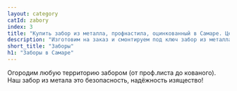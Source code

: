 ```yaml
---
layout: category
catId: zabory
index: 3
title: "Купить забор из металла, профнастила, оцинкованный в Самаре. Цены от компании «Металлвсамаре»"
description: "Изготовим на заказ и смонтируем под ключ забор из металла, профнастила, оцинкованный для дачи, загородного и частного дома в Самаре. "
short_title: "Заборы"
h1: "Заборы в Самаре"
---
```


Огородим любую территорию забором (от проф.листа до кованого). Наш забор из метала это безопасность, надёжность изящество!
